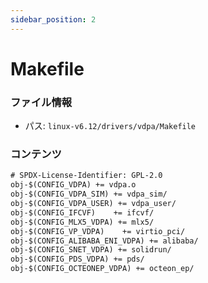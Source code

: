 ```yaml
---
sidebar_position: 2
---
```

# Makefile

### ファイル情報

- パス: `linux-v6.12/drivers/vdpa/Makefile`

### コンテンツ

```txt
# SPDX-License-Identifier: GPL-2.0
obj-$(CONFIG_VDPA) += vdpa.o
obj-$(CONFIG_VDPA_SIM) += vdpa_sim/
obj-$(CONFIG_VDPA_USER) += vdpa_user/
obj-$(CONFIG_IFCVF)    += ifcvf/
obj-$(CONFIG_MLX5_VDPA) += mlx5/
obj-$(CONFIG_VP_VDPA)    += virtio_pci/
obj-$(CONFIG_ALIBABA_ENI_VDPA) += alibaba/
obj-$(CONFIG_SNET_VDPA) += solidrun/
obj-$(CONFIG_PDS_VDPA) += pds/
obj-$(CONFIG_OCTEONEP_VDPA) += octeon_ep/

```
